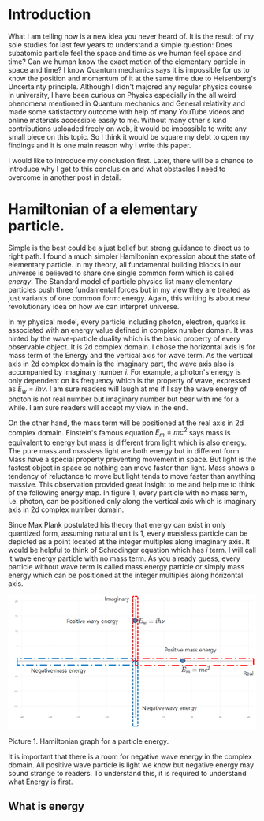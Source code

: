 # Introduction

What I am telling now is a new idea you never heard of. It is the result of my sole studies for last few years to understand a simple question: Does subatomic particle feel the space and time as we human feel space and time? Can we human know the exact motion of the elementary particle in space and time? I know Quantum mechanics says it is impossible for us to know the position and momentum of it at the same time due to Heisenberg's Uncertainty principle. Although I didn't majored any regular physics course in university, I have been curious on Physics especially in the all weird phenomena mentioned in Quantum mechanics and General relativity and made some satisfactory outcome with help of many YouTube videos and online materials accessible easily to me. Without many other's kind contributions uploaded freely on web, it would be impossible to write any small piece on this topic. So I think it would be square my debt to open my findings and it is one main reason why I write this paper.


I would like to introduce my conclusion first. Later, there will be a chance to introduce why I get to this conclusion and what obstacles I need to overcome in another post in detail.


# Hamiltonian of a elementary particle.

Simple is the best could be a just belief but strong guidance to direct us to right path. I found a much simpler Hamiltonian expression about the state of elementary particle. In my theory, all fundamental building blocks in our universe is believed to share one single common form which is called *energy*. The Standard model of particle physics list many elementary particles push three fundamental forces but in my view they are treated as just variants of one common form: energy. Again, this writing is about new revolutionary idea on how we can interpret universe.


In my physical model, every particle including photon, electron, quarks is associated with an energy value defined in complex number domain. It was hinted by the wave-particle duality which is the basic property of every observable object. It is 2d complex domain. I chose the horizontal axis is for mass term of the Energy and the vertical axis for wave term. As the vertical axis in 2d complex domain is the imaginary part, the wave axis also is accompanied by imaginary number *i*. For example, a photon's energy is only dependent on its frequency which is the property of wave, expressed as  $E_w=ih\nu$. I am sure readers will laugh at me if I say the wave energy of photon is not real number but imaginary number but bear with me for a while. I am sure readers will accept my view in the end.

On the other hand, the mass term will be positioned at the real axis in 2d complex domain. Einstein's famous equation $E_m=mc^2$ says mass is equivalent to energy but mass is different from light which is also energy. The pure mass and massless light are both energy but in different form.  Mass have a special property preventing movement in space. But light is the fastest object in space so nothing can move faster than light. Mass shows a tendency of reluctance to move but light tends to move faster than anything massive. This observation provided great insight to me and help me to think of the following energy map. In figure 1, every particle with no mass term, i.e. photon, can be positioned only along the vertical axis which is imaginary axis in 2d complex number domain.

Since Max Plank postulated his theory that energy can exist in only quantized form, assuming natural unit is 1, every massless particle can be depicted as a point located at the integer multiples along imaginary axis. It would be helpful to think of Schrodinger equation which has *i* term. I will call it wave energy particle with no mass term. As you already guess, every particle without wave term is called mass energy particle or simply mass energy which can be positioned at the integer multiples along horizontal axis.


![alt text](./images/wavemass_energymap.png "Logo Title Text 1")

Picture 1. Hamiltonian graph for a particle energy.



It is important that there is a room for negative wave energy in the complex domain. All positive wave particle is light we know but negative energy may sound strange to readers. To understand this, it is required to understand what Energy is first.

## What is energy
